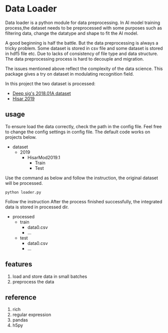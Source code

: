 # Data Loader
Data loader is a python module for data preprocessing. In AI model training process,the dataset 
needs to be preprocessed with some purposes such as filtering data, change the datatype and shape
to fit the AI model.  

A good beginning is half the battle. But the data preprocessing is always a tricky problem. Some
dataset is stored in csv file and some dataset is stored in hdf5 file etc. Due to lacks of 
consistency of file type and data structure. The data preprocessing process is hard to decouple
and migration.  

The issues mentioned above reflect the complexity of the data science. This package gives a try on
dataset in modulating recognition field.  

In this project the two dataset is processed:
- [Deep sig's 2018.01A dataset](https://www.deepsig.ai/datasets/)
- [Hisar 2019](https://ieee-dataport.org/open-access/hisarmod-new-challenging-modulated-signals-dataset)
## usage
To ensure load the data correctly, check the path in the config file. Feel free to change the config
settings in config file.
The default code works on projects below.  
- dataset
  - 2019
    - HisarMod2019.1
      - Train
      - Test  
    
Use the command as below and follow the instruction, the original dataset will be
processed. 
```commandline
python loader.py
```
Follow the instruction
After the process finished successfully, the integrated data is stored in processed dir.
- processed
  - train
    - data0.csv
    - ...
  - test
    - data0.csv
    - ...
## features
1. load and store data in small batches
2. preprocess the data

## reference
1. rich
2. regular expression
3. pandas
4. h5py



